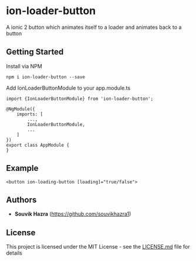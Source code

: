 # ion-loader-button

A ionic 2 button which animates itself to a loader and animates back to a button

## Getting Started

Install via NPM
```
npm i ion-loader-button --save
```
Add IonLoaderButtonModule to your app.module.ts
```
import {IonLoaderButtonModule} from 'ion-loader-button';

@NgModule({
    imports: [
        ...,
        IonLoaderButtonModule,
        ...
    ]
})
export class AppModule {
}
```

## Example
```
<button ion-loading-button [loading]="true/false">
```

## Authors

* **Souvik Hazra** (https://github.com/souvikhazra1)

## License

This project is licensed under the MIT License - see the [LICENSE.md](LICENSE.md) file for details
